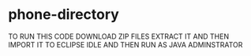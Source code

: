 # phone-directory
TO RUN THIS CODE DOWNLOAD ZIP FILES EXTRACT IT AND THEN IMPORT IT TO ECLIPSE IDLE AND THEN RUN AS JAVA ADMINSTRATOR
